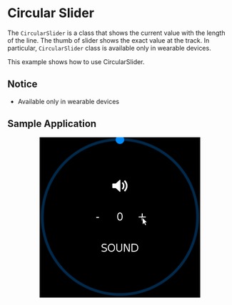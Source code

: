 # Circular Slider

The `CircularSlider` is a class that shows the current value with the length of the line.
The thumb of slider shows the exact value at the track. In particular, `CircularSlider` class is available only in wearable devices.

This example shows how to use CircularSlider.

## Notice
* Available only in wearable devices

## Sample Application
<div style="text-align:center;width:100%;"><img src="./res/circularSlider.gif" /></div>

